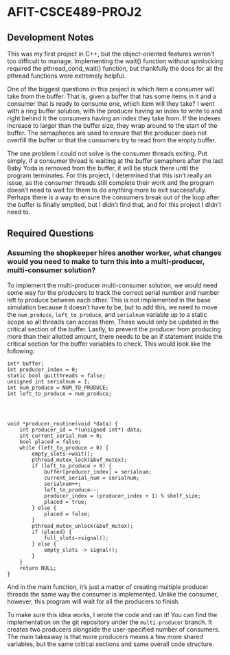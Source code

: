 # AFIT-CSCE489-PROJ2

## Development Notes
This was my first project in C++, but the object-oriented features weren’t too difficult to manage. Implementing the wait() function without spinlocking required the pthread_cond_wait() function, but thankfully the docs  for all the pthread functions were extremely helpful. 

One of the biggest questions in this project is which item a consumer will take from the buffer. That is, given a buffer that has some items in it and a consumer that is ready to consume one, which item will they take? I went with a ring buffer solution, with the producer having an index to write to and right behind it the consumers having an index they take from. If the indexes increase to larger than the buffer size, they wrap around to the start of the buffer. The semaphores are used to ensure that the producer does not overfill the buffer or that the consumers try to read from the empty buffer. 

The one problem I could not solve is the consumer threads exiting. Put simply, if a consumer thread is waiting at the buffer semaphore after the last Baby Yoda is removed from the buffer, it will be stuck there until the program terminates. For this project, I determined that this isn’t really an issue, as the consumer threads still complete their work and the program doesn’t need to wait for them to do anything more to exit successfully. Perhaps there is a way to ensure the consumers break out of the loop after the buffer is finally emptied, but I didn’t find that, and for this project I didn’t need to. 

## Required Questions

### Assuming the shopkeeper hires another worker, what changes would you need to make to turn this into a multi-producer, multi-consumer solution? 

To implement the multi-producer multi-consumer solution, we would need some way for the producers to track the correct serial number and number left to produce between each other. This is not implemented in the base simulation because it doesn’t have to be, but to add this, we need to move the `num_produce`, `left_to_produce`, and `serialnum` variable up to a static scope so all threads can access them. These would only be updated in the critical section of the buffer. Lastly, to prevent the producer from producing more than their allotted amount, there needs to be an if statement inside the critical section for the buffer variables to check. This would look like the following:

```
int* buffer;
int producer_index = 0;
static bool quitthreads = false;
unsigned int serialnum = 1;
int num_produce = NUM_TO_PRODUCE;
int left_to_produce = num_produce;




void *producer_routine(void *data) {
	int producer_id = *(unsigned int*) data;
	int current_serial_num = 0;
	bool placed = false;
	while (left_to_produce > 0) {
		empty_slots->wait();
		pthread_mutex_lock(&buf_mutex);
		if (left_to_produce > 0) {
			buffer[producer_index] = serialnum;
			current_serial_num = serialnum;
			serialnum++;
			left_to_produce--;
			producer_index = (producer_index + 1) % shelf_size;
			placed = true;
		} else {
			placed = false;
		}
		pthread_mutex_unlock(&buf_mutex);
		if (placed) {
			full_slots->signal();
		} else {
			empty_slots -> signal(); 
		}
	}
	return NULL;
}
```

And in the main function, it’s just a matter of creating multiple producer threads the same way the consumer is implemented. Unlike the consumer, however, this program will wait for all the producers to finish. 

To make sure this idea works, I wrote the code and ran it! You can find the implementation on the git repository under the `multi-producer` branch. It creates two producers alongside the user-specified number of consumers. The main takeaway is that more producers means a few more shared variables, but the same critical sections and same overall code structure. 
